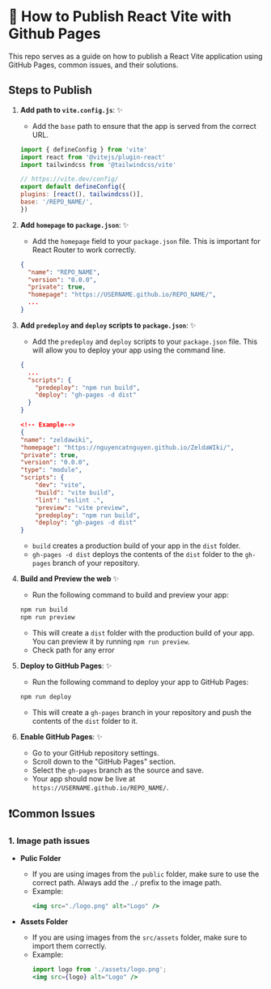 # 🚀 How to Publish React Vite with Github Pages
This repo serves as a guide on how to publish a React Vite application using GitHub Pages, common issues, and their solutions.
## Steps to Publish
1.  **Add path to `vite.config.js`**: ✨
    - Add the `base` path to ensure that the app is served from the correct URL. 
    ```js
    import { defineConfig } from 'vite'
    import react from '@vitejs/plugin-react'
    import tailwindcss from '@tailwindcss/vite'

    // https://vite.dev/config/
    export default defineConfig({
    plugins: [react(), tailwindcss()],
    base: '/REPO_NAME/',       
    })

    ```
 2. **Add `homepage` to `package.json`**: ✨
    - Add the `homepage` field to your `package.json` file. This is important for React Router to work correctly.
    ```json
    {
      "name": "REPO_NAME",
      "version": "0.0.0",
      "private": true,
      "homepage": "https://USERNAME.github.io/REPO_NAME/",
      ...
    }
    ```

3. **Add `predeploy` and `deploy` scripts to `package.json`**: ✨
    - Add the `predeploy` and `deploy` scripts to your `package.json` file. This will allow you to deploy your app using the command line.
    ```json
    {
      ...
      "scripts": {
        "predeploy": "npm run build",
        "deploy": "gh-pages -d dist"
      }
    }

    <!-- Example-->
    {
    "name": "zeldawiki",
    "homepage": "https://nguyencatnguyen.github.io/ZeldaWIki/",
    "private": true,
    "version": "0.0.0",
    "type": "module",
    "scripts": {
        "dev": "vite",
        "build": "vite build",
        "lint": "eslint .",
        "preview": "vite preview",
        "predeploy": "npm run build",
        "deploy": "gh-pages -d dist"
    }
    ```

    - `build` creates a production build of your app in the `dist` folder.
    - `gh-pages -d dist` deploys the contents of the `dist` folder to the `gh-pages` branch of your repository.

4. **Build and Preview the web** ✨
    - Run the following command to build and preview your app:
    ```bash
    npm run build
    npm run preview
    ```
    - This will create a `dist` folder with the production build of your app. You can preview it by running `npm run preview`.
    - Check path for any error

5. **Deploy to GitHub Pages**: ✨
    - Run the following command to deploy your app to GitHub Pages:
    ```bash
    npm run deploy
    ```
    - This will create a `gh-pages` branch in your repository and push the contents of the `dist` folder to it.

6. **Enable GitHub Pages**: ✨
    - Go to your GitHub repository settings.
    - Scroll down to the "GitHub Pages" section.
    - Select the `gh-pages` branch as the source and save.
    - Your app should now be live at `https://USERNAME.github.io/REPO_NAME/`.

## ❗️Common Issues
### 1. Image path issues
- **Pulic Folder**
    - If you are using images from the `public` folder, make sure to use the correct path. Always add the `./` prefix to the image path.
    - Example:
        ```jsx
        <img src="./logo.png" alt="Logo" />
        ```

- **Assets Folder**
    - If you are using images from the `src/assets` folder, make sure to import them correctly.
    - Example:
        ```jsx
        import logo from './assets/logo.png';
        <img src={logo} alt="Logo" />
        ```